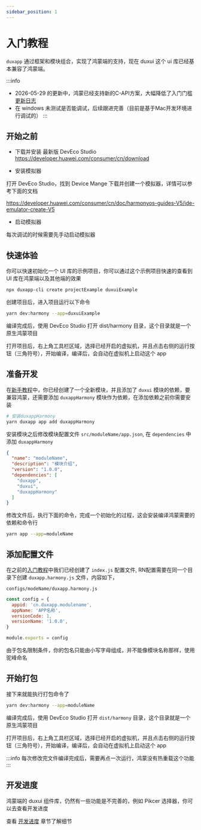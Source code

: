 ```yaml
---
sidebar_position: 1
---
```


# 入门教程

`duxapp` 通过框架和模块组合，实现了鸿蒙端的支持，现在 duxui 这个 ui 库已经基本兼容了鸿蒙端。

:::info
- 2026-05-29 的更新中，鸿蒙已经支持新的C-API方案，大幅降低了入门门槛 [更新日志](/docs/update/2025-05-29)
- 在 windows 未测试是否能调试，后续跟进完善（目前是基于Mac开发环境进行调试的）
:::

## 开始之前

- 下载并安装 最新版 DevEco Studio
https://developer.huawei.com/consumer/cn/download

- 安装模拟器

打开 DevEco Studio，找到 Device Mange 下载并创建一个模拟器，详情可以参考下面的文档

https://developer.huawei.com/consumer/cn/doc/harmonyos-guides-V5/ide-emulator-create-V5

- 启动模拟器

每次调试的时候需要先手动启动模拟器

## 快速体验

你可以快速初始化一个 UI 库的示例项目，你可以通过这个示例项目快速的查看到 UI 库在鸿蒙端以及其他端的效果

```bash
npx duxapp-cli create projectExample duxuiExample
```

创建项目后，进入项目运行以下命令

```bash
yarn dev:harmony --app=duxuiExample
```

编译完成后，使用 DevEco Studio 打开 dist/harmony 目录，这个目录就是一个原生鸿蒙项目

打开项目后，右上角工具栏区域，选择已经开启的虚拟机，并且点击右侧的运行按钮（三角符号），开始编译，编译后，会自动在虚拟机上启动这个 app

## 准备开发

在[新手教程](/docs/course/started/intro)中，你已经创建了一个全新模块，并且添加了 `duxui` 模块的依赖，要兼容鸿蒙，还需要添加 `duxappHarmony` 模块作为依赖，在添加依赖之前你需要安装

```bash
# 安装duxappHarmony
yarn duxapp app add duxappHarmony
```
安装模块之后修改模块配置文件 `src/moduleName/app.json`, 在 `dependencies` 中添加 `duxappHarmony`

```json
{
  "name": "moduleName",
  "description": "模块介绍",
  "version": "1.0.0",
  "dependencies": [
    "duxapp",
    "duxui",
    "duxappHarmony"
  ]
}

```

修改文件后，执行下面的命令，完成一个初始化的过程，这会安装编译鸿蒙需要的依赖和命令行

```bash
yarn app --app=moduleName
```

## 添加配置文件

在之前的[入门教程](/docs/course/started/intro)中我们已经创建了 `index.js` 配置文件, RN配置需要在同一个目录下创建 `duxapp.harmony.js` 文件，内容如下，

`configs/modeName/duxapp.harmony.js`

```js
const config = {
  appid: 'cn.duxapp.modulename',
  appName: 'APP名称',
  versionCode: 1,
  versionName: '1.0.0',
}

module.exports = config

```

由于包名限制条件，你的包名只能由小写字母组成，并不能像模块名称那样，使用驼峰命名  

## 开始打包

接下来就能执行打包命令了

```bash
yarn dev:harmony --app=moduleName
```

编译完成后，使用 DevEco Studio 打开 `dist/harmony` 目录，这个目录就是一个原生鸿蒙项目

打开项目后，右上角工具栏区域，选择已经开启的虚拟机，并且点击右侧的运行按钮（三角符号），开始编译，编译后，会自动在虚拟机上启动这个 app

:::info
每次修改完文件编译完成后，需要再点一次运行，鸿蒙没有热重载这个功能
:::

## 开发进度

鸿蒙端的 duxui 组件库，仍然有一些功能是不完善的，例如 Pikcer 选择器，你可以去查看开发进度

查看 [开发进度](/docs/course/harmony/start) 章节了解细节
